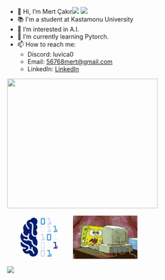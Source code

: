 - 👋 Hi, I’m Mert Çakır<img src="https://media.tenor.com/kRszz0WuOXYAAAAi/bongo-fox.gif" width="50"></h2> <img src="https://media.tenor.com/TuDbQ79kuPQAAAAi/fox-sunday.gif" width="50">
- 📚 I'm a student at Kastamonu University
- 👀 I’m interested in A.I.
- 🌱 I’m currently learning Pytorch.
- 📫 How to reach me:
   - Discord: luvica0
   - Email: 56768mert@gmail.com
   - LinkedIn: [LinkedIn](https://www.linkedin.com/in/mert-cakir0/)

<img src="https://github.com/MERT-CKR/MERT-CKR/blob/main/Luvica.gif" style="height: 300px; width: 350px;">

<img src="https://github.com/MERT-CKR/MERT-CKR/blob/main/brain.gif?raw=true" style="height: 100px; width: 150px;"><img src="https://github.com/MERT-CKR/MERT-CKR/blob/main/fire.gif?raw=true" style="margin-left: 3px; height: 100px; width: 150px;">





![](https://komarev.com/ghpvc/?username=MERT-CKR&color=ff69b4&style=plastic?labelColor=7D898B)


